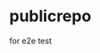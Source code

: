 # publicrepo
for e2e test





















































































































































































































































































































































































































































































































































































































































































































































































































































































































































































































































































































































































































































































































































































































































































































































































































































































































































































































































































































































































































































































































































































































































































































































































































































































































































































































































































